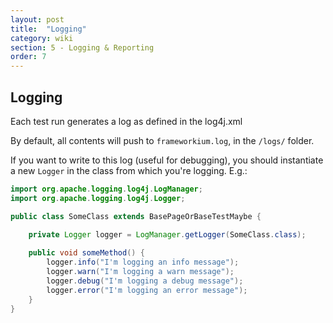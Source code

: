 ```yaml
---
layout: post
title:  "Logging"
category: wiki
section: 5 - Logging & Reporting
order: 7
---
```


## Logging

Each test run generates a log as defined in the log4j.xml

By default, all contents will push to `frameworkium.log`, in the `/logs/` folder.

If you want to write to this log (useful for debugging),
you should instantiate a new `Logger` in the class from which you're logging. E.g.:

```java
import org.apache.logging.log4j.LogManager;
import org.apache.logging.log4j.Logger;

public class SomeClass extends BasePageOrBaseTestMaybe {

    private Logger logger = LogManager.getLogger(SomeClass.class);
    
    public void someMethod() {
        logger.info("I'm logging an info message");
        logger.warn("I'm logging a warn message");
        logger.debug("I'm logging a debug message");
        logger.error("I'm logging an error message");
    }
}
```

